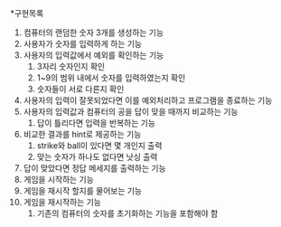 *구현목록

1. 컴퓨터의 랜덤한 숫자 3개를 생성하는 기능
2. 사용자가 숫자를 입력하게 하는 기능
3. 사용자의 입력값에서 예외를 확인하는 기능
   1. 3자리 숫자인지 확인
   2. 1~9의 범위 내에서 숫자를 입력하였는지 확인
   3. 숫자들이 서로 다른지 확인
4. 사용자의 입력이 잘못되었다면 이를 예외처리하고 프로그램을 종료하는 기능
5. 사용자의 입력값과 컴퓨터의 공을 답이 맞을 때까지 비교하는 기능
   1. 답이 틀리다면 입력을 반복하는 기능
6. 비교한 결과를 hint로 제공하는 기능
   1. strike와 ball이 있다면 몇 개인지 출력
   2. 맞는 숫자가 하나도 없다면 낫싱 출력
8. 답이 맞았다면 정답 메세지를 출력하는 기능
9. 게임을 시작하는 기능
10. 게임을 재시작 할지를 물어보는 기능
11. 게임을 재시작하는 기능 
    1. 기존의 컴퓨터의 숫자를 초기화하는 기능을 포함해야 함
